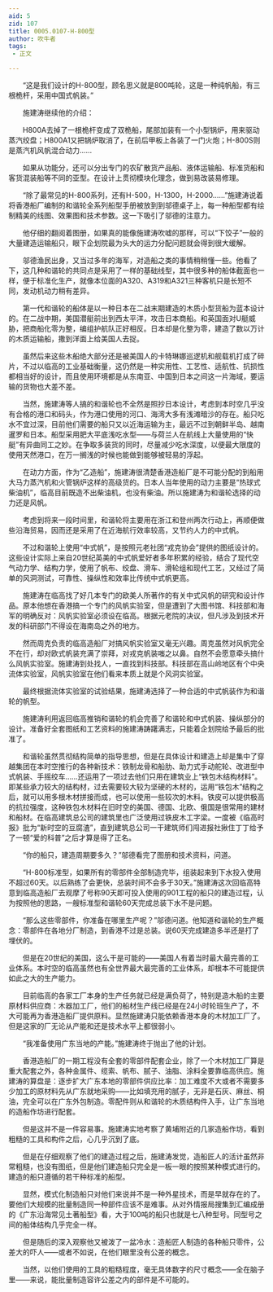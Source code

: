 ```yaml
---
aid: 5
zid: 107
title: 0005.0107-H-800型
author: 吹牛者
tags: 
 - 正文

---
```




　　“这是我们设计的H-800型，顾名思义就是800吨轮，这是一种纯帆船，有三根桅杆，采用中国式帆装。”

　　施建涛继续他的介绍：

　　H800A去掉了一根桅杆变成了双桅船，尾部加装有一个小型锅炉，用来驱动蒸汽绞盘；H800A1又把锅炉取消了，在前后甲板上各装了一门火炮；H-800S则是蒸汽机风帆混合动力……

　　如果从功能分，还可以分出专门的农矿散货产品船、液体运输船、标准货船和客货混装船等不同的亚型。在设计上贯彻模块化理念，做到易改装易修理。

　　“除了最常见的H-800系列，还有H-500，H-1300，H-2000……”施建涛说着将香港船厂编制的和谐轮全系列船型手册被放到到邬德桌子上，每一种船型都有绘制精美的线图、效果图和技术参数。这一下吸引了邬德的注意力。

　　他仔细的翻阅着图册，如果真的能像施建涛吹嘘的那样，可以“下饺子”一般的大量建造运输船只，眼下企划院最为头大的运力分配问题就会得到很大缓解。

　　邬德渔民出身，又当过多年的海军，对造船之类的事情稍稍懂一些。他看了下，这几种和谐轮的共同点是采用了一样的基础线型，其中很多种的船体截面也一样，便于标准化生产，就像本位面的A320、A319和A321三种客机只是长短不同，发动机动力稍有差异。

　　第一代和谐轮的船体是以一种日本在二战末期建造的木质小型货船为蓝本设计的。在二战中期，美国潜艇前出到西太平洋，攻击日本商船。和英国面对U艇威胁，把商船化零为整，编组护航队正好相反。日本却是化整为零，建造了数以万计的木质运输船，撒到洋面上给美国人去捉。

　　虽然后来这些木船绝大部分还是被美国人的卡特琳娜巡逻机和舰载机打成了碎片，不过以临高的工业基础衡量，这仍然是一种实用性、工艺性、适航性、抗损性都相当好的设计，而且使用环境都是从东南亚、中国到日本之间这一片海域，要运输的货物也大差不差。

　　当然，施建涛等人搞的和谐轮也不全然是照抄日本设计，考虑到本时空几乎没有合格的港口和码头，作为港口使用的河口、海湾大多有浅滩暗沙的存在。船只吃水不宜过深，目前他们需要的船只又以近海运输为主，最远不过到朝鲜半岛、越南暹罗和日本。船型采用肥大平底浅吃水型——与荷兰人在航线上大量使用的“快艇”有异曲同工之妙。在争取多装货的同时，尽量减少吃水深度，以便最大限度的使用天然港口，在万一搁浅的时候也能做到能够被轻易的浮起。

　　在动力方面，作为“乙造船”，施建涛很清楚香港造船厂是不可能分配的到船用大马力蒸汽机和火管锅炉这样的高级货的。日本人当年使用的动力主要是“热球式柴油机”，临高目前既造不出柴油机，也没有柴油。所以施建涛为和谐轮选择的动力还是风帆。

　　考虑到将来一段时间里，和谐轮将主要用在浙江和登州两次行动上，再顺便做些沿海贸易，因而还是采用了在近海航行效率较高，又节约人力的中式帆。

　　不过和谐轮上使用“中式帆”，是按照元老社团“戎克协会”提供的图纸设计的。这些设计实际上来自20世纪英美的中式帆爱好者多年积累的经验，结合了现代空气动力学、结构力学，使用了帆布、绞盘、滑车、滑轮组和现代工艺，又经过了简单的风洞测试，可靠性、操纵性和效率比传统中式帆更高。

　　施建涛在临高找了好几本专门的欧美人所著作的有关中式风帆的研究和设计作品。原本他想在香港搞一个专门的风帆实验室，但是遭到了大图书馆、科技部和海军的明确反对：风帆实验室必须设在临高。根据元老院的决议，但凡涉及到技术开发的科研部门不得设在海南岛之外的地方。

　　然而周克负责的临高造船厂对搞风帆实验室又毫无兴趣。周克虽然对风帆完全不在行，却对欧式帆装充满了崇拜，对戎克帆装嗤之以鼻。自然不会愿意牵头搞什么风帆实验室。施建涛到处找人，一直找到科技部。科技部在高山岭地区有个中央流体实验室，风帆实验室在他们看来本质上就是个风洞实验室。

　　最终根据流体实验室的试验结果，施建涛选择了一种合适的中式帆装作为和谐轮的帆型。

　　施建涛利用返回临高推销和谐轮的机会完善了和谐轮和中式帆装、操纵部分的设计。准备好全套图纸和工艺资料的施建涛踌躇满志，只能着企划院给予最后的批准了。

　　和谐轮虽然贯彻结构简单的指导思想，但是在具体设计和建造上却是集中了穿越集团在本时空推行的各种新技术：铁制龙骨和船肋、助力式手动舵轮、改进型中式帆装、手摇绞车……还运用了一项过去他们只用在建筑业上“铁包木结构材料”。即某些承力较大的结构材，过去需要较大较为坚硬的木材的，运用“铁包木”结构之后，就可以用多根木材拼接而成，也可以使用一些较次的木料。铁皮可以提供极高的抗拉强度，这种铁包木材料在旧时空的美国、德国、北欧、俄国是很常用的建材和船材。在临高建筑总公司的建筑里也广泛使用过铁皮木工字梁。一度被《临高时报》批为“新时空的豆腐渣”，直到建筑总公司一干建筑师们闯进报社揪住丁丁给予了一顿“爱的科普”之后才算是得了正名。

　　“你的船只，建造周期要多久？”邬德看完了图册和技术资料，问道。

　　“H-800标准型，如果所有的零部件全部制造完毕，组装起来到下水投入使用不超过60天。以后熟练了会更快，总装时间不会多于30天。”施建涛这次回临高特意到临高造船厂去观摩了号称90天即可投入使用的901工程的船只的建造过程，认为按照他的思路，一艘标准型和谐轮60天完成总装下水不是问题。

　　“那么这些零部件，你准备在哪里生产呢？”邬德问道。他知道和谐轮的生产概念：零部件在各地分厂制造，到香港不过是总装。说60天完成建造多半还是打了埋伏的。

　　但是在20世纪的美国，这么干是可能的——美国人有着当时最大最完善的工业体系。本时空的临高虽然也有全世界最大最完善的工业体系，却根本不可能提供如此之大的生产能力。

　　目前临高的各家工厂本身的生产任务就已经是满负荷了，特别是造木船的主要原材料供应商：木器加工厂，他们的船材生产线已经是在24小时轮班生产了，不大可能再为香港造船厂提供原料。显然施建涛只能依赖香港本身的木材加工厂了。但是这家的厂无论从产能和还是技术水平上都很弱小。

　　“我准备使用广东当地的产能。”施建涛终于抛出了他的计划。

　　香港造船厂的一期工程没有全套的零部件配套企业，除了一个木材加工厂算是重大配套之外，各种金属件、缆索、帆布、腻子、油脂、涂料全要靠临高供应。施建涛的算盘是：逐步扩大广东本地的零部件供应比率：加工难度不大或者不需要多少加工的原材料先从广东就地采购——比如填充用的腻子，无非是石灰、麻丝、桐油，完全可以在广东外包制造。零配件则从和谐轮的木质结构件入手，让广东当地的造船作坊进行配套。

　　但是这并不是一件容易事。施建涛实地考察了黄埔附近的几家造船作坊，看到粗糙的工具和构件之后，心几乎沉到了底。

　　但是在仔细观察了他们的建造过程之后，施建涛发觉，造船匠人的活计虽然非常粗糙，也没有图纸，但是他们建造船只完全是一板一眼的按照某种模式进行的。建造的船只遵循的若干种标准的船型。

　　显然，模式化制造船只对他们来说并不是一种外星技术，而是早就存在的了。要他们大规模的批量制造同一种部件应该不是难事。从对外情报局搜集到汇编成册的《广东沿海常见土著船型》看，大于100吨的船只也就是七八种型号。同型号之间的船体结构几乎完全一样。

　　但是随后的深入观察他又被泼了一盆冷水：造船匠人制造的各种船只零件，公差大的吓人——或者不如说，在他们眼里没有公差的概念。

　　当然，以他们使用的工具的粗糙程度，毫无具体数字的尺寸概念——全在脑子里——来说，能批量制造容许公差之内的部件是不可能的。


